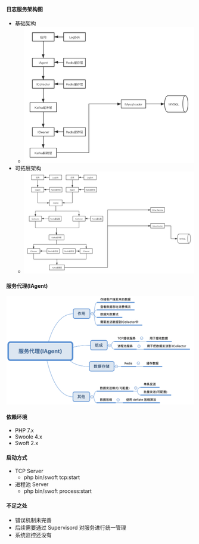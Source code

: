 #### 日志服务架构图
- 基础架构
  - ![基础架构](./docs/日志服务架构图_1.png)
- 可拓展架构
  - ![可拓展架构](./docs/日志服务架构图_2.png)

#### 服务代理(IAgent)
![服务代理](./docs/IAgent_1.png)

#### 依赖环境
- PHP 7.x
- Swoole 4.x
- Swoft 2.x

#### 启动方式
- TCP Server
  - php bin/swoft tcp:start
- 进程池 Server
  - php bin/swoft process:start
  
#### 不足之处
- 错误机制未完善
- 后续需要通过 Supervisord 对服务进行统一管理
- 系统监控还没有